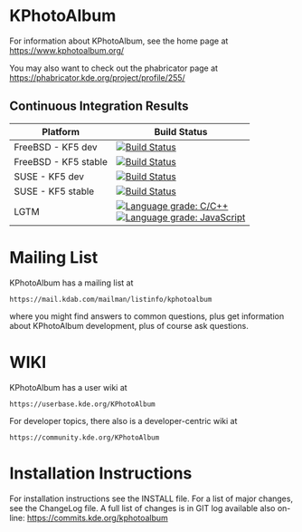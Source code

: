 KPhotoAlbum
===========

For information about KPhotoAlbum, see the home page at
https://www.kphotoalbum.org/

You may also want to check out the phabricator page at
https://phabricator.kde.org/project/profile/255/

## Continuous Integration Results

| Platform                 | Build Status |
| ------------------------ | ------------ |
| FreeBSD - KF5 dev        | [![Build Status](https://build.kde.org/buildStatus/icon?job=Extragear%2Fkphotoalbum%2Fkf5-qt5+FreeBSDQt5.15)](https://build.kde.org/job/Extragear/job/kphotoalbum/job/kf5-qt5%20FreeBSDQt5.15/) |
| FreeBSD - KF5 stable     | [![Build Status](https://build.kde.org/buildStatus/icon?job=Extragear%2Fkphotoalbum%2Fstable-kf5-qt5+FreeBSDQt5.15)](https://build.kde.org/job/Extragear/job/kphotoalbum/job/stable-kf5-qt5%20FreeBSDQt5.15/)                                                                                                                                                                                                       |
| SUSE - KF5 dev           | [![Build Status](https://build.kde.org/buildStatus/icon?job=Extragear%2Fkphotoalbum%2Fkf5-qt5+SUSEQt5.14)](https://build.kde.org/job/Extragear/job/kphotoalbum/job/kf5-qt5%20SUSEQt5.14/)      |
| SUSE - KF5 stable        | [![Build Status](https://build.kde.org/buildStatus/icon?job=Extragear%2Fkphotoalbum%2Fstable-kf5-qt5+SUSEQt5.14)](https://build.kde.org/job/Extragear/job/kphotoalbum/job/stable-kf5-qt5%20SUSEQt5.14/)|
| LGTM                     | [![Language grade: C/C++](https://img.shields.io/lgtm/grade/cpp/g/KDE/kphotoalbum.svg?logo=lgtm&logoWidth=18)](https://lgtm.com/projects/g/KDE/kphotoalbum/context:cpp)<br/>[![Language grade: JavaScript](https://img.shields.io/lgtm/grade/javascript/g/KDE/kphotoalbum.svg?logo=lgtm&logoWidth=18)](https://lgtm.com/projects/g/KDE/kphotoalbum/context:javascript) |



Mailing List
============

KPhotoAlbum has a mailing list at

    https://mail.kdab.com/mailman/listinfo/kphotoalbum

where you might find answers to common questions, plus get information
about KPhotoAlbum development, plus of course ask questions.


WIKI
====

KPhotoAlbum has a user wiki at

    https://userbase.kde.org/KPhotoAlbum

For developer topics, there also is a developer-centric wiki at

    https://community.kde.org/KPhotoAlbum


Installation Instructions
=========================

For installation instructions see the INSTALL file.  For a list of
major changes, see the ChangeLog file. A full list of changes is in GIT
log available also on-line:
https://commits.kde.org/kphotoalbum
